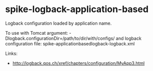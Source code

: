 spike-logback-application-based
===============================

Logback configuration loaded by application name.

To use with Tomcat argument: -Dlogback.configurationDir=/path/to/dir/with/configs/
and logback configuration file: spike-applicationbasedlogback-logback.xml

Links:
- http://logback.qos.ch/xref/chapters/configuration/MyApp3.html
